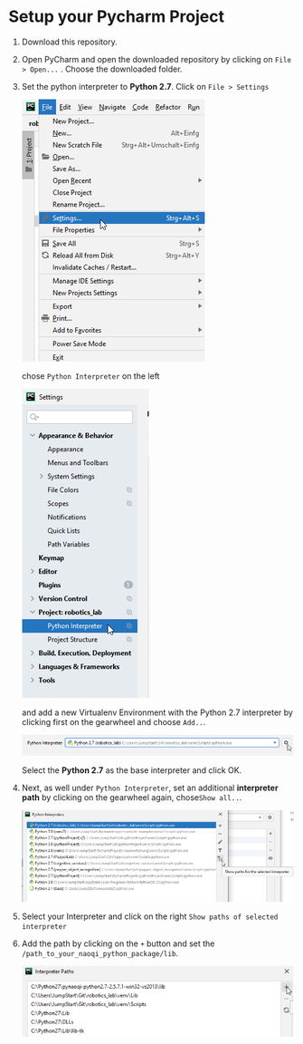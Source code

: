 # Setup your Pycharm Project

1. Download this repository.

1. Open PyCharm and open the downloaded repository by clicking on `File > Open...` . Choose the downloaded folder.

1. Set the python interpreter to **Python 2.7**. Click on `File > Settings` 

   ![](../img/install01.png)
   
   chose `Python Interpreter` on the left
   
   ![](../img/install02.png)
   
   and add a new Virtualenv Environment with the Python 2.7 interpreter by clicking first on the gearwheel and choose `Add..`.
   
   ![](../img/install05.png)
   
   Select the **Python 2.7** as the base interpreter and click OK.
   
1. Next, as well under `Python Interpreter`, set an additional **interpreter path** by clicking on the gearwheel again, chose`Show all..`.

   ![](../img/install06.png)

1. Select your Interpreter and click on the right `Show paths of selected interpreter`
  
1. Add the path by clicking on the `+` button and set the 
`/path_to_your_naoqi_python_package/lib`.

   ![](../img/install07.png)



